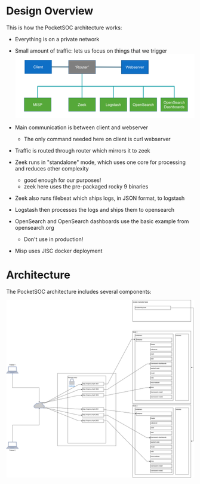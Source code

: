 # Design Overview

This is how the PocketSOC architecture works:

- Everything is on a private network
- Small amount of traffic: lets us focus on things that we trigger
![Image description](screenshot.png)


- Main communication is between client and webserver
    - The only command needed here on client is curl webserver

- Traffic is routed through router which mirrors it to zeek
- Zeek runs in "standalone" mode, which uses one core for processing and reduces other complexity
    - good enough for our purposes!
    - zeek here uses the pre-packaged rocky 9 binaries
- Zeek also runs filebeat which ships logs, in JSON format, to logstash

- Logstash then processes the logs and ships them to opensearch

- OpenSearch and OpenSearch dashboards use the basic example from opensearch.org
    - Don't use in production!
- Misp uses JISC docker deployment

# Architecture

The PocketSOC architecture includes several components:

![Image description](architech.png)